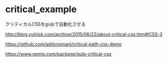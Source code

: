 # critical_example
クリティカルCSSをgulpで自動化させる

http://blog.yuhiisk.com/archive/2015/06/22/about-critical-css.html#CSS-3

https://github.com/addyosmani/critical-path-css-demo

https://www.npmjs.com/package/gulp-critical-css